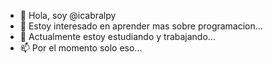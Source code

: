 - 👋 Hola, soy @icabralpy
- 👀 Estoy interesado en aprender mas sobre programacion...
- 🌱 Actualmente estoy estudiando y trabajando...
- 📫 Por el momento solo eso...
